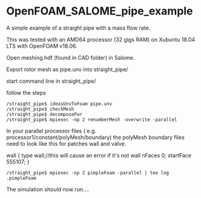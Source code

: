# OpenFOAM_SALOME_pipe_example
A simple example of a straight pipe with a mass flow rate.

This was tested with an AMD64 processor (32 gigs RAM)
on Xubuntu 18.04 LTS with OpenFOAM v18.06.

Open meshing.hdf (found in CAD folder) in Salome.

Export rotor mesh as pipe.unv into straight_pipe/

start command line in straight_pipe/

follow the steps
	
	/straight_pipe$ ideasUnvToFoam pipe.unv	
	/straight_pipe$ checkMesh
	/straight_pipe$ decomposePar
	/straight_pipe$ mpiexec -np 2 renumberMesh -overwrite -parallel

In your parallel processor files ( e.g. processor1/constant/polyMesh/boundary)
the polyMesh boundary files need to look like this for patches wall and valve.

wall
    {
        type            wall;//this will cause an error if it's not wall
        nFaces          0;
        startFace       555107;
}
	
	/straight_pipe$ mpiexec -np 2 pimpleFoam -parallel | tee log .pimpleFoam

The simulation should now run....
